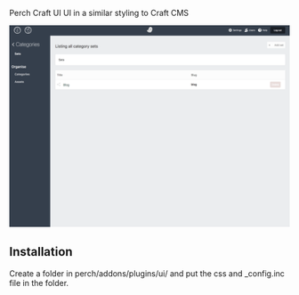 Perch Craft UI
UI in a similar styling to Craft CMS

![Screenshot](perch_craft_ui.png)

## Installation
Create a folder in perch/addons/plugins/ui/ and put the css and _config.inc file in the folder.

